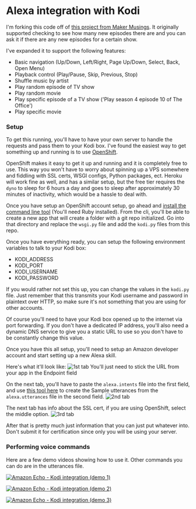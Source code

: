 # Alexa integration with Kodi

I'm forking this code off of [this project from Maker Musings](http://www.makermusings.com/2015/08/22/home-automation-with-amazon-echo-apps-part-2). It originally supported checking to see how many new episodes there are and you can ask it if there are any new episodes for a certain show.

I've expanded it to support the following features:
  - Basic navigation (Up/Down, Left/Right, Page Up/Down, Select, Back, Open Menu) 
  - Playback control (Play/Pause, Skip, Previous, Stop)
  - Shuffle music by artist
  - Play random episode of TV show
  - Play random movie
  - Play specific episode of a TV show ('Play season 4 episode 10 of The Office')
  - Play specific movie

### Setup

To get this running, you'll have to have your own server to handle the requests and pass them to your Kodi box. I've found the easiest way to get something up and running is to use [OpenShift](https://openshift.redhat.com/).

OpenShift makes it easy to get it up and running and it is completely free to use. This way you won't have to worry about spinning up a VPS somewhere and fiddling with SSL certs, WSGI configs, Python packages, ect. Heroku will work fine as well, and has a similar setup, but the free tier requires the `dyno` to sleep for 6 hours a day and goes to sleep after approximately 30 minutes of inactivity, which would be a hassle to deal with.

Once you have setup an OpenShift account setup, go ahead and [install the command line tool](https://developers.openshift.com/en/managing-client-tools.html) (You'll need Ruby installed). From the cli, you'll be able to create a new app that will create a folder with a git repo initialized. Go into that directory and replace the `wsgi.py` file and add the `kodi.py` files from this repo.

Once you have everything ready, you can setup the following environment variables to talk to your Kodi box:

  - KODI_ADDRESS
  - KODI_PORT
  - KODI_USERNAME
  - KODI_PASSWORD

If you would rather not set this up, you can change the values in the `kodi.py` file. Just remember that this transmits your Kodi username and password in plaintext over HTTP, so make sure it's not something that you are using for other accounts.

Of course you'll need to have your Kodi box opened up to the internet via port forwarding. If you don't have a dedicated IP address, you'll also need a dynamic DNS service to give you a static URL to use so you don't have to be constantly change this value.

Once you have this all setup, you'll need to setup an Amazon developer account and start setting up a new Alexa skill.

Here's what it'll look like:
![1st tab](http://i.imgur.com/q0Wqld1.png)
You'll just need to stick the URL from your app in the Endpoint field

On the next tab, you'll have to paste the `alexa.intents` file into the first field, and use [this tool here](http://www.makermusings.com/amazon-echo-utterance-expander/) to create the Sample utterances from the `alexa.utterances` file in the second field.
![2nd tab](http://i.imgur.com/UcXVqSO.png)

The next tab has info about the SSL cert, if you are using OpenShift, select the middle option.
![3rd tab](http://i.imgur.com/moGJQrx.png)

After that is pretty much just information that you can just put whatever into. Don't submit it for certification since only you will be using your server.

### Performing voice commands

Here are a few demo videos showing how to use it. Other commands you can do are in the utterances file.

[![Amazon Echo - Kodi integration (demo 1) ](http://img.youtube.com/vi/Xar4byrlEvo/0.jpg)](https://www.youtube.com/watch?v=Xar4byrlEvo "Amazon Echo - Kodi integration (demo 1) ")

[![Amazon Echo - Kodi integration (demo 2) ](http://img.youtube.com/vi/vAYUWaP3EXA/0.jpg)](https://www.youtube.com/watch?v=vAYUWaP3EXA "Amazon Echo - Kodi integration (demo 2) ")

[![Amazon Echo - Kodi integration (demo 3) ](http://img.youtube.com/vi/4xrrEkimPV4/0.jpg)](https://www.youtube.com/watch?v=4xrrEkimPV4 "Amazon Echo - Kodi integration (demo 3) ")